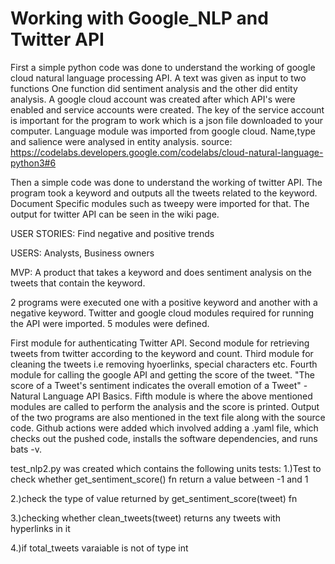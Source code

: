 # Working with Google_NLP and Twitter API 
First a simple python code was done to understand the working of google cloud natural language processing API.
A text was given as input to two functions
One function did sentiment analysis and the other did entity analysis.
A google cloud account was created after which API's were enabled and service accounts were created.
The key of the service account is important for the program to work which is a json file downloaded to your computer.
Language module was imported from google cloud.
Name,type and salience were analysed in entity analysis.
source: https://codelabs.developers.google.com/codelabs/cloud-natural-language-python3#6


Then a simple code was done to understand the working of twitter API. The program took a keyword and outputs all the tweets related to the keyword. Document
Specific modules such as tweepy were imported for that. The output for twitter API can be seen in the wiki page.

USER STORIES:
Find negative and positive trends

USERS:
Analysts,
Business owners

MVP:
A product that takes a keyword and does sentiment analysis on the tweets that contain the keyword.

2 programs were executed one with a positive keyword and another with a negative keyword. Twitter and google cloud modules required for running the API were imported. 5 modules were defined. 

First module for authenticating Twitter API. Second module for retrieving tweets from twitter according to the keyword and count.
Third module for cleaning the tweets i.e removing hyoerlinks, special characters etc.
Fourth module for calling the google API and getting the score of the tweet. "The score of a Tweet's sentiment indicates the overall emotion of a Tweet" - Natural Language API Basics.
Fifth module is where the above mentioned modules are called to perform the analysis and the score is printed.
Output of the two programs are also mentioned in the text file along with the source code.
Github actions were added which involved adding a .yaml file, which checks out the pushed code, installs the software dependencies, and runs bats -v.

test_nlp2.py was created which contains the following units tests:
1.)Test to check whether get_sentiment_score() fn return a value between -1 and 1

2.)check the type of value returned by get_sentiment_score(tweet) fn

3.)checking whether clean_tweets(tweet) returns any tweets with hyperlinks in it

4.)if total_tweets varaiable is not of type int
